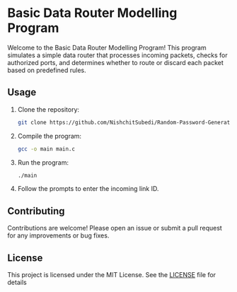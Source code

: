 # Basic Data Router Modelling Program

Welcome to the Basic Data Router Modelling Program! This program simulates a simple data router that processes incoming packets, checks for authorized ports, and determines whether to route or discard each packet based on predefined rules.

## Usage

1. Clone the repository:
    ```bash
    git clone https://github.com/NishchitSubedi/Random-Password-Generator-in-C
    ```

2. Compile the program:
    ```bash
    gcc -o main main.c
    ```

3. Run the program:
    ```bash
    ./main
    ```

4. Follow the prompts to enter the incoming link ID.

## Contributing

Contributions are welcome! Please open an issue or submit a pull request for any improvements or bug fixes.

## License

This project is licensed under the MIT License. See the [LICENSE](LICENSE) file for details
